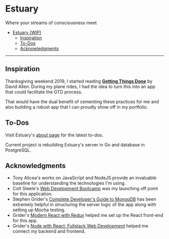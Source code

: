 # Estuary
Where your streams of consciousness meet

- [Estuary (WIP)](#estuary-wip)
  - [Inspiration](#inspiration)
  - [To-Dos](#to-dos)
  - [Acknowledgments](#acknowledgments)

---
## Inspiration
Thanksgiving weekend 2019, I started reading 
[**Getting Things Done**](https://www.amazon.com/Getting-Things-Done-Stress-Free-Productivity/dp/0143126563) by David Allen.
During my plane rides, I had the idea to turn this into an app that could facilitate the GTD process.

That would have the dual benefit of cementing these practices for me 
and also building a robust app that I can proudly show off in my portfolio.

## To-Dos
Visit Estuary's [about page](https://cpustejovsky-estuary.herokuapp.com/about) for the latest to-dos.

Current project is rebuilding Estuary's server in Go and database in PostgreSQL.

## Acknowledgments 

* Tony Alicea's works on JavaScript and NodeJS provide an invaluable baseline for understanding the technologies I'm using.
* Colt Steele's [Web Development Bootcamp](https://www.udemy.com/the-web-developer-bootcamp/) was my launching off point for this application.
* Stephen Grider's [Complete Developer's Guide to MongoDB](https://www.udemy.com/the-complete-developers-guide-to-mongodb/) has been extremely helpful in structuring the server logic of the app along with setting up Mocha testing.
* Grider's [Modern React with Redux](https://www.udemy.com/course/react-redux/learn/lecture/12531438#overview) helped me set up the React front-end for this app.
* Grider's [Node with React: Fullstack Web Development](https://www.udemy.com/course/node-with-react-fullstack-web-development/learn/lecture/7604946#overview) helped me connect my backend and frontend.
